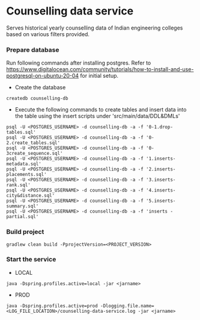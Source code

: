 # Counselling data service
Serves historical yearly counselling data of Indian engineering colleges based on various filters provided.

### Prepare database
Run following commands after installing postgres. Refer to https://www.digitalocean.com/community/tutorials/how-to-install-and-use-postgresql-on-ubuntu-20-04 for initial setup.
- Create the database
```shell
createdb counselling-db
```
- Execute the following commands to create tables and insert data into the table using the insert scripts under 'src/main/data/DDL&DMLs'
```shell
psql -U <POSTGRES_USERNAME> -d counselling-db -a -f '0-1.drop-tables.sql'
psql -U <POSTGRES_USERNAME> -d counselling-db -a -f '0-2.create_tables.sql'
psql -U <POSTGRES_USERNAME> -d counselling-db -a -f '0-3create_sequence.sql'
psql -U <POSTGRES_USERNAME> -d counselling-db -a -f '1.inserts-metadata.sql'
psql -U <POSTGRES_USERNAME> -d counselling-db -a -f '2.inserts-placements.sql'
psql -U <POSTGRES_USERNAME> -d counselling-db -a -f '3.inserts-rank.sql'
psql -U <POSTGRES_USERNAME> -d counselling-db -a -f '4.inserts-city&distance.sql'
psql -U <POSTGRES_USERNAME> -d counselling-db -a -f '5.inserts-summary.sql'
psql -U <POSTGRES_USERNAME> -d counselling-db -a -f 'inserts - partial.sql'
```

### Build project
```shell
gradlew clean build -PprojectVersion=<PROJECT_VERSION>
```

### Start the service
- LOCAL
```shell
java -Dspring.profiles.active=local -jar <jarname>
```
- PROD
```shell
java -Dspring.profiles.active=prod -Dlogging.file.name=<LOG_FILE_LOCATION>/counselling-data-service.log -jar <jarname>
```